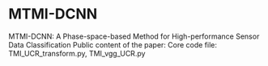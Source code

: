 # MTMI-DCNN
MTMI-DCNN: A Phase-space-based Method for High-performance Sensor Data Classification
Public content of the paper:
 Core code file: TMI_UCR_transform.py, TMI_vgg_UCR.py
